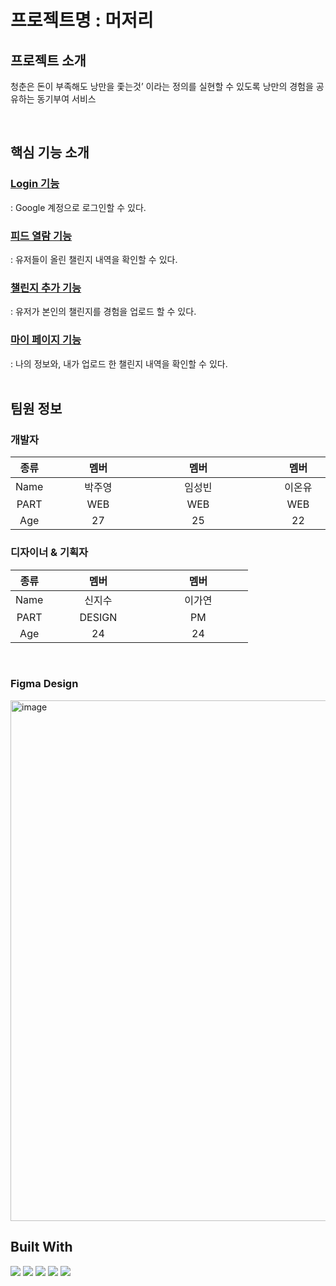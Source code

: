 # 프로젝트명 : 머저리 

## 프로젝트 소개

청춘은 돈이 부족해도 낭만을 좇는것’ 이라는 정의를 실현할 수 있도록 낭만의 경험을 공유하는 동기부여 서비스

<br>

## 핵심 기능 소개

### <a href = "">Login 기능</a>

: Google 계정으로 로그인할 수 있다. 

### <a href = "">피드 열람 기능</a>

: 유저들이 올린 챌린지 내역을 확인할 수 있다.

### <a href = "">챌린지 추가 기능</a>

: 유저가 본인의 챌린지를 경험을 업로드 할 수 있다. 

### <a href = "">마이 페이지 기능</a>

: 나의 정보와, 내가 업로드 한 챌린지 내역을 확인할 수 있다.
<br>
<br>

## 팀원 정보

### 개발자

| 종류 | <div style="width:15vw">멤버</div> | <div style="width:15vw">멤버</div> | <div style="width:15vw">멤버</div> | <div style="width:15vw">멤버</div> | <div style="width:15vw">멤버</div> |
| :--: | :--------------------------------: | :--------------------------------: | :--------------------------------: | :--------------------------------: | :-------------------------------
| Name |               박주영                 |               임성빈                 |               이온유                |               김도현               |                전소명
| PART |                WEB                 |                WEB                 |                WEB                 |               SERVER               |               SERVER            
| Age  |                 27                 |                 25                 |                 22                 |                 26                 |                24               

### 디자이너 & 기획자

| 종류 | <div style="width:15vw">멤버</div> | <div style="width:15vw">멤버</div> | 
| :--: | :--------------------------------: | :--------------------------------: | 
| Name |               신지수               |               이가연               |
| PART |               DESIGN               |               PM              |
| Age  |                 24                 |                 24                 |

<br>

### Figma Design
<img width="833" alt="image" src="https://github.com/3rd-PARD-WEB-PART/Meojeori_Front/assets/114402730/085d888d-f715-499b-8285-ebd0af6d51ca">

## Built With

![](https://img.shields.io/badge/React-20232A?style=for-the-badge&logo=react&logoColor=61DAFB)
![](https://img.shields.io/badge/Markdown-000000?style=for-the-badge&logo=markdown&logoColor=white)
![](https://img.shields.io/badge/JavaScript-F7DF1E?style=for-the-badge&logo=javascript&logoColor=black)
![](https://img.shields.io/badge/HTML5-E34F26?style=for-the-badge&logo=html5&logoColor=white)
![](https://img.shields.io/badge/CSS3-1572B6?style=for-the-badge&logo=css3&logoColor=white)
